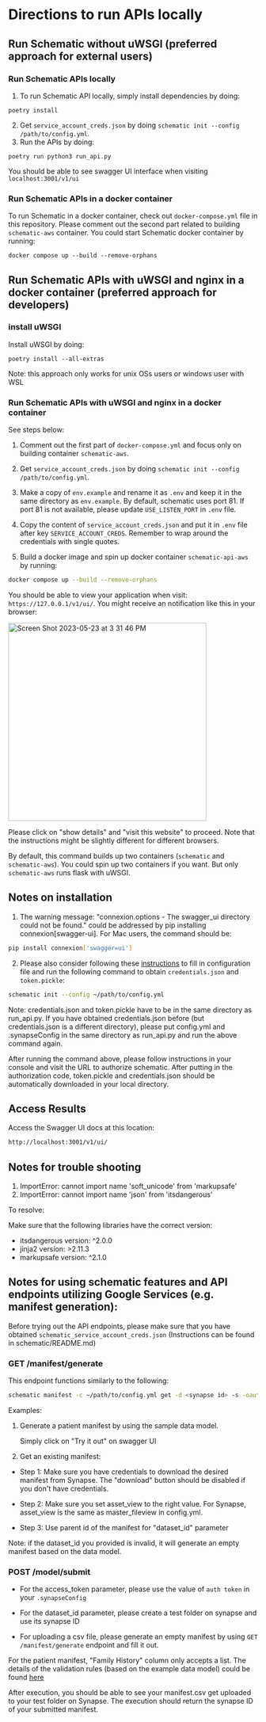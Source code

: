# Directions to run APIs locally
## Run Schematic without uWSGI (preferred approach for external users)
### Run Schematic APIs locally 
1) To run Schematic API locally, simply install dependencies by doing: 
```
poetry install 
```
2) Get `service_account_creds.json` by doing `schematic init --config /path/to/config.yml`.
3) Run the APIs by doing: 
```
poetry run python3 run_api.py
```
You should be able to see swagger UI interface when visiting `localhost:3001/v1/ui`

### Run Schematic APIs in a docker container 
To run Schematic in a docker container, check out `docker-compose.yml` file in this repository. Please comment out the second part related to building `schematic-aws` container. You could start Schematic docker container by running: 
```
docker compose up --build --remove-orphans
```

## Run Schematic APIs with uWSGI and nginx in a docker container (preferred approach for developers)
### install uWSGI
Install uWSGI by doing: 
```
poetry install --all-extras
```
Note: this approach only works for unix OSs users or windows user with WSL

### Run Schematic APIs with uWSGI and nginx in a docker container
See steps below: 
1) Comment out the first part of `docker-compose.yml` and focus only on building container `schematic-aws`.

2) Get `service_account_creds.json` by doing `schematic init --config /path/to/config.yml`. 

3) Make a copy of `env.example` and rename it as `.env` and keep it in the same directory as `env.example`. By default, schematic uses port 81. If port 81 is not available, please update `USE_LISTEN_PORT` in `.env` file. 

4) Copy the content of `service_account_creds.json` and put it in `.env` file after key `SERVICE_ACCOUNT_CREDS`. Remember to wrap around the credentials with single quotes.

5) Build a docker image and spin up docker container `schematic-api-aws` by running: 
```bash
docker compose up --build --remove-orphans
```
You should be able to view your application when visit: `https://127.0.0.1/v1/ui/`. You might receive an notification like this in your browser: 

<img width="400" alt="Screen Shot 2023-05-23 at 3 31 46 PM" src="https://github.com/Sage-Bionetworks/schematic/assets/55448354/b5d44f56-5375-47cf-8dbd-d4d611f594c4">

Please click on "show details" and "visit this website" to proceed. Note that the instructions might be slightly different for different browsers. 

By default, this command builds up two containers (`schematic` and `schematic-aws`). You could spin up two containers if you want. But only `schematic-aws` runs flask with uWSGI. 

## Notes on installation
1. The warning message: "connexion.options - The swagger_ui directory could not be found." could be addressed by pip installing connexion[swagger-ui]. For Mac users, the command should be: 
```bash
pip install connexion['swagger=ui']
```

2. Please also consider following these [instructions](https://sage-schematic.readthedocs.io/en/develop/cli_reference.html) to fill in configuration file and run the following command to obtain `credentials.json` and `token.pickle`:
```bash 
schematic init --config ~/path/to/config.yml
```

Note: credentials.json and token.pickle have to be in the same directory as run_api.py. If you have obtained credentials.json before (but credentials.json is a different directory), please put config.yml and .synapseConfig in the same directory as run_api.py and run the above command again. 

After running the command above, please follow instructions in your console and visit the URL to authorize schematic. After putting in the authorization code, token.pickle and credentials.json should be automatically downloaded in your local directory. 

## Access Results
Access the Swagger UI docs at this location:
```bash
http://localhost:3001/v1/ui/
```

## Notes for trouble shooting
1. ImportError: cannot import name 'soft_unicode' from 'markupsafe' 
2. ImportError: cannot import name 'json' from 'itsdangerous' 

To resolve: 

Make sure that the following libraries have the correct version: 
* itsdangerous version: ^2.0.0
* jinja2 version: >2.11.3
* markupsafe version: ^2.1.0

## Notes for using schematic features and API endpoints utilizing Google Services (e.g. manifest generation): 
Before trying out the API endpoints, please make sure that you have obtained `schematic_service_account_creds.json` (Instructions can be found in schematic/README.md) 


###  GET /manifest/generate

This endpoint functions similarly to the following: 
```bash
schematic manifest -c ~/path/to/config.yml get -d <synapse id> -s -oauth
```

Examples: 
1) Generate a patient manifest by using the sample data model.

    Simply click on "Try it out" on swagger UI 

2) Get an existing manifest: 

* Step 1:  Make sure you have credentials to download the desired manifest from Synapse. The "download" button should be disabled if you don't have credentials. 

* Step 2: Make sure you set asset_view to the right value. For Synapse, asset_view is the same as master_fileview in config.yml. 

* Step 3: Use parent id of the manifest for "dataset_id" parameter
    
Note: if the dataset_id you provided is invalid, it will generate an empty manifest based on the data model. 

### POST /model/submit
    
* For the access_token parameter, please use the value of `auth token` in your `.synapseConfig`

* For the dataset_id parameter, please create a test folder on synapse and use its synapse ID

* For uploading a csv file, please generate an empty manifest by using `GET /manifest/generate` endpoint and fill it out. 

For the patient manifest, "Family History" column only accepts a list. The details of the validation rules (based on the example data model) could be found [here](https://github.com/Sage-Bionetworks/schematic/blob/develop/tests/data/example.model.csv)

After execution, you should be able to see your manifest.csv get uploaded to your test folder on Synapse. The execution should return the synapse ID of your submitted manifest.
